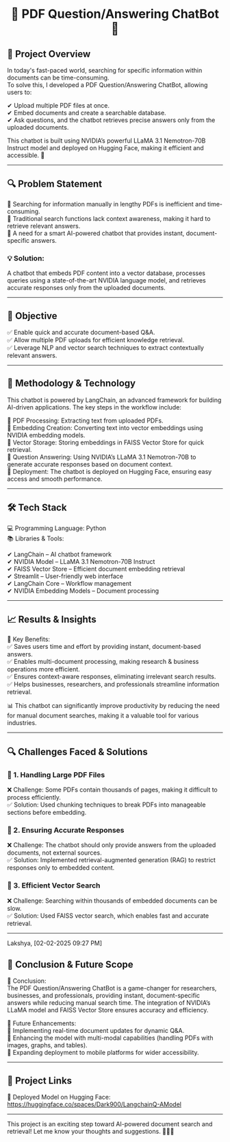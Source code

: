 # <h1 align="center">📄 PDF Question/Answering ChatBot 🤖</h1>

## <h2>🚀 Project Overview</h2>
In today's fast-paced world, searching for specific information within documents can be time-consuming.  
To solve this, I developed a PDF Question/Answering ChatBot, allowing users to:  

✔ Upload multiple PDF files at once.  
✔ Embed documents and create a searchable database.  
✔ Ask questions, and the chatbot retrieves precise answers only from the uploaded documents.  

This chatbot is built using NVIDIA’s powerful LLaMA 3.1 Nemotron-70B Instruct model and deployed on Hugging Face, making it efficient and accessible. 🚀  

---

## <h2>🔍 Problem Statement</h2>
📌 Searching for information manually in lengthy PDFs is inefficient and time-consuming.  
📌 Traditional search functions lack context awareness, making it hard to retrieve relevant answers.  
📌 A need for a smart AI-powered chatbot that provides instant, document-specific answers.  

### 💡 Solution:  
A chatbot that embeds PDF content into a vector database, processes queries using a state-of-the-art NVIDIA language model, and retrieves accurate responses only from the uploaded documents.  

---

## <h2>🎯 Objective</h2>
✅ Enable quick and accurate document-based Q&A.  
✅ Allow multiple PDF uploads for efficient knowledge retrieval.  
✅ Leverage NLP and vector search techniques to extract contextually relevant answers.  

---

## <h2>📌 Methodology & Technology</h2>
This chatbot is powered by LangChain, an advanced framework for building AI-driven applications. The key steps in the workflow include:  

🔹 PDF Processing: Extracting text from uploaded PDFs.  
🔹 Embedding Creation: Converting text into vector embeddings using NVIDIA embedding models.  
🔹 Vector Storage: Storing embeddings in FAISS Vector Store for quick retrieval.  
🔹 Question Answering: Using NVIDIA’s LLaMA 3.1 Nemotron-70B to generate accurate responses based on document context.  
🔹 Deployment: The chatbot is deployed on Hugging Face, ensuring easy access and smooth performance.  

---

## <h2>🛠 Tech Stack</h2>
💻 Programming Language: Python  
📚 Libraries & Tools:  

✔ LangChain – AI chatbot framework  
✔ NVIDIA Model – LLaMA 3.1 Nemotron-70B Instruct  
✔ FAISS Vector Store – Efficient document embedding retrieval  
✔ Streamlit – User-friendly web interface  
✔ LangChain Core – Workflow management  
✔ NVIDIA Embedding Models – Document processing  

---

## <h2>📈 Results & Insights</h2>
🚀 Key Benefits:  
✅ Saves users time and effort by providing instant, document-based answers.  
✅ Enables multi-document processing, making research & business operations more efficient.  
✅ Ensures context-aware responses, eliminating irrelevant search results.  
✅ Helps businesses, researchers, and professionals streamline information retrieval.  

📊 This chatbot can significantly improve productivity by reducing the need for manual document searches, making it a valuable tool for various industries.  

---

## <h2>🔍 Challenges Faced & Solutions</h2>

### 📌 1. Handling Large PDF Files  
❌ Challenge: Some PDFs contain thousands of pages, making it difficult to process efficiently.  
✅ Solution: Used chunking techniques to break PDFs into manageable sections before embedding.  

### 📌 2. Ensuring Accurate Responses  
❌ Challenge: The chatbot should only provide answers from the uploaded documents, not external sources.  
✅ Solution: Implemented retrieval-augmented generation (RAG) to restrict responses only to embedded content.  

### 📌 3. Efficient Vector Search  
❌ Challenge: Searching within thousands of embedded documents can be slow.  
✅ Solution: Used FAISS vector search, which enables fast and accurate retrieval.  

---

Lakshya, [02-02-2025 09:27 PM]
## <h2>🔮 Conclusion & Future Scope</h2>
📌 Conclusion:  
The PDF Question/Answering ChatBot is a game-changer for researchers, businesses, and professionals, providing instant, document-specific answers while reducing manual search time. The integration of NVIDIA’s LLaMA model and FAISS Vector Store ensures accuracy and efficiency.  

🚀 Future Enhancements:  
🔹 Implementing real-time document updates for dynamic Q&A.  
🔹 Enhancing the model with multi-modal capabilities (handling PDFs with images, graphs, and tables).  
🔹 Expanding deployment to mobile platforms for wider accessibility.  

---

## <h2>🔗 Project Links</h2>  
🚀 Deployed Model on Hugging Face: https://huggingface.co/spaces/Dark900/LangchainQ-AModel

---

This project is an exciting step toward AI-powered document search and retrieval! Let me know your thoughts and suggestions. 🚀📄🤖
